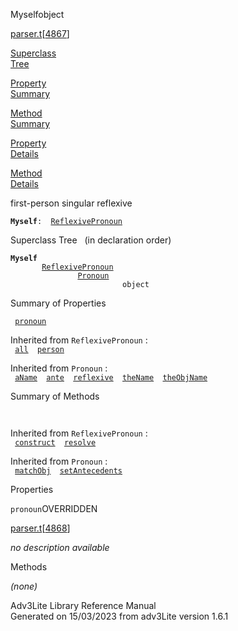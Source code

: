 ---
---
<span class="title">Myself</span><span class="type">object</span>

[parser.t](../file/parser.t.html)\[[4867](../source/parser.t.html#4867)\]

[Superclass  
Tree](#_SuperClassTree_)

[Property  
Summary](#_PropSummary_)

[Method  
Summary](#_MethodSummary_)

[Property  
Details](#_Properties_)

[Method  
Details](#_Methods_)

<div class="fdesc">

first-person singular reflexive

**`Myself`**` :   `[`ReflexivePronoun`](../object/ReflexivePronoun.html)

</div>

<span id="_SuperClassTree_"></span>

<div class="mjhd">

<span class="hdln">Superclass Tree</span>   (in declaration order)

</div>

**`Myself`**  
`         `[`ReflexivePronoun`](../object/ReflexivePronoun.html)  
`                 `[`Pronoun`](../object/Pronoun.html)  
`                         object`  
<span id="_PropSummary_"></span>

<div class="mjhd">

<span class="hdln">Summary of Properties</span>  

</div>

` `[`pronoun`](#pronoun)`  `

Inherited from `ReflexivePronoun` :  
` `[`all`](../object/ReflexivePronoun.html#all)`  `[`person`](../object/ReflexivePronoun.html#person)`  `

Inherited from `Pronoun` :  
` `[`aName`](../object/Pronoun.html#aName)`  `[`ante`](../object/Pronoun.html#ante)`  `[`reflexive`](../object/Pronoun.html#reflexive)`  `[`theName`](../object/Pronoun.html#theName)`  `[`theObjName`](../object/Pronoun.html#theObjName)`  `

<span id="_MethodSummary_"></span>

<div class="mjhd">

<span class="hdln">Summary of Methods</span>  

</div>

` `

Inherited from `ReflexivePronoun` :  
` `[`construct`](../object/ReflexivePronoun.html#construct)`  `[`resolve`](../object/ReflexivePronoun.html#resolve)`  `

Inherited from `Pronoun` :  
` `[`matchObj`](../object/Pronoun.html#matchObj)`  `[`setAntecedents`](../object/Pronoun.html#setAntecedents)`  `

<span id="_Properties_"></span>

<div class="mjhd">

<span class="hdln">Properties</span>  

</div>

<span id="pronoun"></span>

`pronoun`<span class="rem">OVERRIDDEN</span>

[parser.t](../file/parser.t.html)\[[4868](../source/parser.t.html#4868)\]

<div class="desc">

*no description available*

</div>

<span id="_Methods_"></span>

<div class="mjhd">

<span class="hdln">Methods</span>  

</div>

*(none)*

<div class="ftr">

Adv3Lite Library Reference Manual  
Generated on 15/03/2023 from adv3Lite version 1.6.1

</div>
